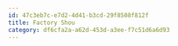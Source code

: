 ```yaml
---
id: 47c3eb7c-e7d2-4d41-b3cd-29f8508f812f
title: Factory Shou
category: df6cfa2a-a62d-453d-a3ee-f7c51d6a6d93
---
```

